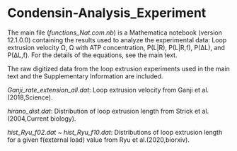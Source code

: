 # Condensin-Analysis_Experiment
The main file (*functions_Nat.com.nb*) is a Mathematica notebook (version 12.1.0.0) containing the results used to analyze the experimental data: Loop extrusion velocity Ω, Ω with ATP concentration,  P(L|R), P(L|R,f), P(ΔL), and P(ΔL,f). For the details of the equations, see the main text. 

The raw digitized data from the loop extrusion experiments used in the main text and the Supplementary Information are included.  

*Ganji_rate_extension_all.dat*: Loop extrusion velocity from Ganji et al.(2018,Science). 

*hirano_dist.dat*: Distribution of loop extrusion length from Strick et al. (2004,Current biology).

*hist_Ryu_f02.dat* ~ *hist_Ryu_f10.dat*: Distributions of loop extrusion length for a given f(external load) value from Ryu et al.(2020,biorxiv).
